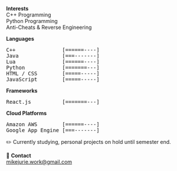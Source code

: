**Interests**  
C++ Programming  
Python Programming  
Anti-Cheats & Reverse Engineering    

**Languages**
<pre>
C++               [======----]  
Java              [===-------]  
Lua               [======----]  
Python            [=======---]  
HTML / CSS        [=====-----]  
JavaScript        [=====-----]  
</pre>

**Frameworks**
<pre>
React.js          [=======---]
</pre>

**Cloud Platforms** 
<pre>
Amazon AWS        [======----]
Google App Engine [===-------] 
</pre>

✏️ Currently studying, personal projects on hold until semester end.  

💬 **Contact**  
mikejurie.work@gmail.com  
